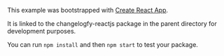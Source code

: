 This example was bootstrapped with [Create React App](https://github.com/facebook/create-react-app).

It is linked to the changelogfy-reactjs package in the parent directory for development purposes.

You can run `npm install` and then `npm start` to test your package.

